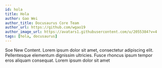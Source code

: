 ```yaml
---
id: hola
title: Hola
author: Gao Wei
author_title: Docusaurus Core Team
author_url: https://github.com/wgao19
author_image_url: https://avatars1.githubusercontent.com/u/2055384?v=4
tags: [hola, docusaurus]
---
```


Soe New Content. Lorem ipsum dolor sit amet, consectetur adipiscing elit. Pellentesque elementum dignissim ultricies. Fusce rhoncus ipsum tempor eros aliquam consequat. Lorem ipsum dolor sit amet
